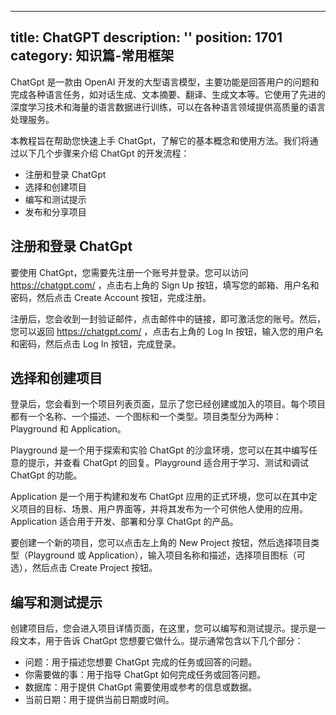 
---
title: ChatGPT
description: ''
position: 1701
category: 知识篇-常用框架
---

ChatGpt 是一款由 OpenAI 开发的大型语言模型，主要功能是回答用户的问题和完成各种语言任务，如对话生成、文本摘要、翻译、生成文本等。它使用了先进的深度学习技术和海量的语言数据进行训练，可以在各种语言领域提供高质量的语言处理服务。

本教程旨在帮助您快速上手 ChatGpt，了解它的基本概念和使用方法。我们将通过以下几个步骤来介绍 ChatGpt 的开发流程：

- 注册和登录 ChatGpt
- 选择和创建项目
- 编写和测试提示
- 发布和分享项目

## 注册和登录 ChatGpt

要使用 ChatGpt，您需要先注册一个账号并登录。您可以访问 https://chatgpt.com/ ，点击右上角的 Sign Up 按钮，填写您的邮箱、用户名和密码，然后点击 Create Account 按钮，完成注册。

注册后，您会收到一封验证邮件，点击邮件中的链接，即可激活您的账号。然后，您可以返回 https://chatgpt.com/ ，点击右上角的 Log In 按钮，输入您的用户名和密码，然后点击 Log In 按钮，完成登录。

## 选择和创建项目

登录后，您会看到一个项目列表页面，显示了您已经创建或加入的项目。每个项目都有一个名称、一个描述、一个图标和一个类型。项目类型分为两种：Playground 和 Application。

Playground 是一个用于探索和实验 ChatGpt 的沙盒环境，您可以在其中编写任意的提示，并查看 ChatGpt 的回复。Playground 适合用于学习、测试和调试 ChatGpt 的功能。

Application 是一个用于构建和发布 ChatGpt 应用的正式环境，您可以在其中定义项目的目标、场景、用户界面等，并将其发布为一个可供他人使用的应用。Application 适合用于开发、部署和分享 ChatGpt 的产品。

要创建一个新的项目，您可以点击左上角的 New Project 按钮，然后选择项目类型（Playground 或 Application），输入项目名称和描述，选择项目图标（可选），然后点击 Create Project 按钮。

## 编写和测试提示

创建项目后，您会进入项目详情页面，在这里，您可以编写和测试提示。提示是一段文本，用于告诉 ChatGpt 您想要它做什么。提示通常包含以下几个部分：

- 问题：用于描述您想要 ChatGpt 完成的任务或回答的问题。
- 你需要做的事：用于指导 ChatGpt 如何完成任务或回答问题。
- 数据库：用于提供 ChatGpt 需要使用或参考的信息或数据。
- 当前日期：用于提供当前日期或时间。

